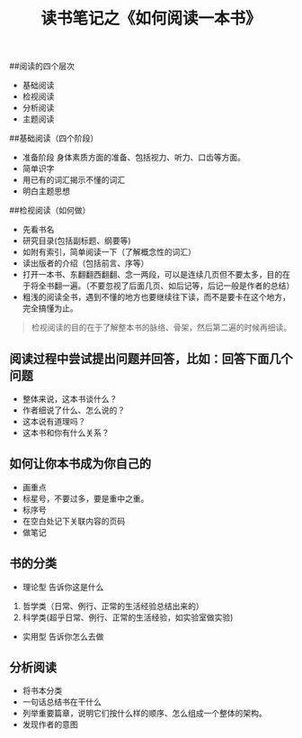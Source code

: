 ﻿---
title: 读书笔记之《如何阅读一本书》
categories: 
 - 方法论
tags:
 - 学习方法
---

##阅读的四个层次
- 基础阅读
- 检视阅读
- 分析阅读
- 主题阅读

##基础阅读（四个阶段）
- 准备阶段
身体素质方面的准备、包括视力、听力、口齿等方面。
- 简单识字
- 用已有的词汇揭示不懂的词汇
- 明白主题思想

##检视阅读（如何做）
- 先看书名
- 研究目录(包括副标题、纲要等)
- 如附有索引，简单阅读一下（了解概念性的词汇）
- 读出版者的介绍（包括前言、序等）
- 打开一本书、东翻翻西翻翻、念一两段，可以是连续几页但不要太多，目的在于将全书翻一遍。（不要忽视了后面几页、如后记等，后记一般是作者的总结）
- 粗浅的阅读全书，遇到不懂的地方也要继续往下读，而不是要卡在这个地方，完全搞懂为止。
> 检视阅读的目的在于了解整本书的脉络、骨架，然后第二遍的时候再细读。

## 阅读过程中尝试提出问题并回答，比如：回答下面几个问题
- 整体来说，这本书谈什么？
- 作者细说了什么、怎么说的？
- 这本说有道理吗？
- 这本书和你有什么关系？

## 如何让你本书成为你自己的
- 画重点
- 标星号，不要过多，要是重中之重。
- 标序号
- 在空白处记下关联内容的页码
- 做笔记

## 书的分类
- 理论型
告诉你这是什么
1. 哲学类（日常、例行、正常的生活经验总结出来的）
2. 科学类(超乎日常、例行、正常的生活经验，如实验室做实验)
- 实用型
告诉你怎么去做

## 分析阅读
- 将书本分类
- 一句话总结书在干什么
- 列举重要篇章，说明它们按什么样的顺序、怎么组成一个整体的架构。
- 发现作者的意图








